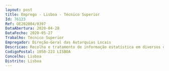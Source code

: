 ```yaml
--- 
layout: post
title: Emprego - Lisboa - Técnico Superior
Id: 76123
Ref: OE202004/0397
DataAbertura: 2020-04-28
DataFecho: 2020-05-27
Trabalho: Técnico Superior
Empregador: Direção-Geral das Autarquias Locais
Descricao: Recolha e tratamento de informação estatística em diversos domínios da Administração Local, incluindo apoio técnico às entidades necessário ao reporte de informação Elaboração e execução do plano de formação para os trabalhadores da DGAL Apoio aos utilizadores da plataforma SIRUJE no âmbito do respetivo funcionamento (SIRJUE   plataforma que permite a consulta pelos municípios à administração central no âmbito de operações urbanísticas).
CodigoPostal: 1050-223 LISBOA
Concelho: Lisboa
Distrito: Lisboa
--- 
```

